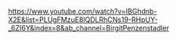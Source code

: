https://www.youtube.com/watch?v=IBGhdnb-X2E&list=PLUgFMzuE8lQDLRhCNs19-RHpUY-_6ZI6Y&index=8&ab_channel=BirgitPenzenstadler
